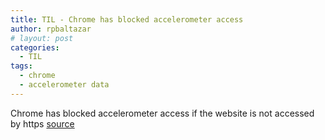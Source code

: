 ```yaml
---
title: TIL - Chrome has blocked accelerometer access
author: rpbaltazar
# layout: post
categories:
  - TIL
tags:
  - chrome
  - accelerometer data
---
```


Chrome has blocked accelerometer access if the website is not accessed by https
[source](https://developers.google.com/web/updates/2017/09/sensors-for-the-web#only_https)
